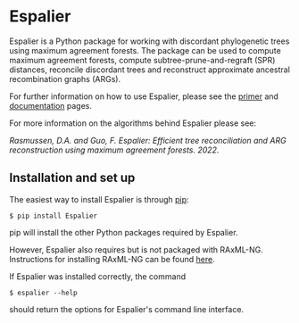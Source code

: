 # Espalier

Espalier is a Python package for working with discordant phylogenetic trees using maximum agreement forests. The package can be used to compute maximum agreement forests, compute subtree-prune-and-regraft (SPR) distances, reconcile discordant trees and reconstruct approximate ancestral recombination graphs (ARGs).

For further information on how to use Espalier, please see the [primer][primer] and [documentation][docs] pages.

[primer]: <https://espalier.readthedocs.io/en/latest/primer.html>
[docs]: <https://espalier.readthedocs.io/en/latest/>

For more information on the algorithms behind Espalier please see:

*Rasmussen, D.A. and Guo, F. Espalier: Efficient tree reconciliation and ARG reconstruction using maximum agreement forests. 2022.*

## Installation and set up

The easiest way to install Espalier is through [pip][pip]:
```
$ pip install Espalier
```

pip will install the other Python packages required by Espalier. 

However, Espalier also requires but is not packaged with RAxML-NG. Instructions for installing RAxML-NG can be found [here][raxml-ng].

If Espalier was installed correctly, the command
```
$ espalier --help
```

should return the options for Espalier's command line interface.

[pip]: <https://pypi.org/project/pip/>
[raxml-ng]: <https://github.com/amkozlov/raxml-ng>